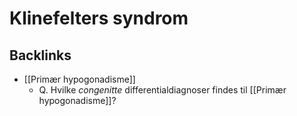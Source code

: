 # Klinefelters syndrom
## Backlinks
* [[Primær hypogonadisme]]
	* Q. Hvilke *congenitte* differentialdiagnoser findes til [[Primær hypogonadisme]]?

<!-- #anki/tag/med/Endocrinology #anki/deck/Medicine #anki/tag/med/Genetics -->

<!-- {BearID:94261B7B-CDB1-4EA4-89A1-E6C7572734D1-21575-00002AE86515B33A} -->
